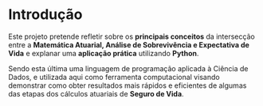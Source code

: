 # Introdução

Este projeto pretende refletir sobre os **principais conceitos** da intersecção entre a **Matemática Atuarial, Análise de Sobrevivência e Expectativa de Vida** e explanar uma **aplicação prática** utilizando **Python**. 

Sendo esta última uma linguagem de programação aplicada à Ciência de Dados, e utilizada aqui como ferramenta computacional visando demonstrar como obter resultados mais rápidos e eficientes de algumas das etapas dos cálculos atuariais de **Seguro de Vida**.


